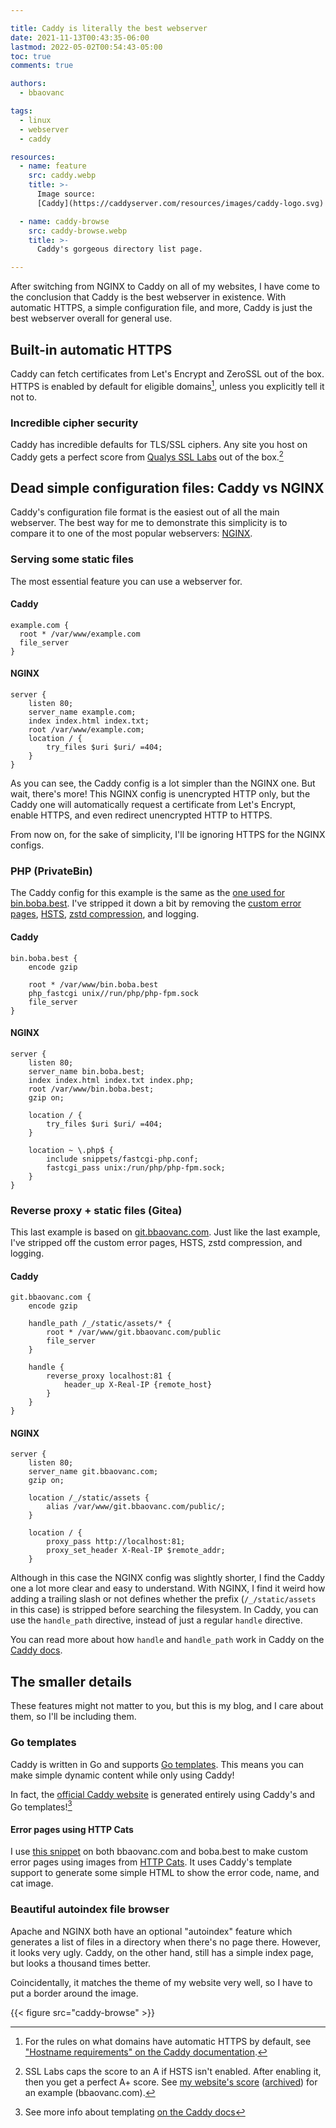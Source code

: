 ```yaml
---

title: Caddy is literally the best webserver
date: 2021-11-13T00:43:35-06:00
lastmod: 2022-05-02T00:54:43-05:00
toc: true
comments: true

authors:
  - bbaovanc

tags:
  - linux
  - webserver
  - caddy

resources:
  - name: feature
    src: caddy.webp
    title: >-
      Image source:
      [Caddy](https://caddyserver.com/resources/images/caddy-logo.svg)

  - name: caddy-browse
    src: caddy-browse.webp
    title: >-
      Caddy's gorgeous directory list page.

---
```


After switching from NGINX to Caddy on all of my websites, I have come to the
conclusion that Caddy is the best webserver in existence. With automatic HTTPS,
a simple configuration file, and more, Caddy is just the best webserver overall
for general use.

<!--more-->

## Built-in automatic HTTPS

Caddy can fetch certificates from Let's Encrypt and ZeroSSL out of the box.
HTTPS is enabled by default for eligible domains[^hostname-requirements], unless
you explicitly tell it not to.

### Incredible cipher security

Caddy has incredible defaults for TLS/SSL ciphers. Any site you host on Caddy
gets a perfect score from [Qualys SSL Labs](https://www.ssllabs.com/ssltest/)
out of the box.[^caddy-qualys-score]

## Dead simple configuration files: Caddy vs NGINX

Caddy's configuration file format is the easiest out of all the main webserver.
The best way for me to demonstrate this simplicity is to compare it to one of
the most popular webservers: [NGINX](https://www.nginx.com/).

### Serving some static files

The most essential feature you can use a webserver for.

#### Caddy

```caddyfile
example.com {
  root * /var/www/example.com
  file_server
}
```

#### NGINX

```nginx
server {
    listen 80;
    server_name example.com;
    index index.html index.txt;
    root /var/www/example.com;
    location / {
        try_files $uri $uri/ =404;
    }
}
```

As you can see, the Caddy config is a lot simpler than the NGINX one. But wait,
there's more! This NGINX config is unencrypted HTTP only, but the Caddy one will
automatically request a certificate from Let's Encrypt, enable HTTPS, and even
redirect unencrypted HTTP to HTTPS.

From now on, for the sake of simplicity, I'll be ignoring HTTPS for the NGINX
configs.

### PHP (PrivateBin)

The Caddy config for this example is the same as the [one used for
bin.boba.best](https://git.boba.best/configs/caddy/src/commit/cd00151fbdd784979a8a181980cc36061be68c7d/conf.d/bin.boba.best).
I've stripped it down a bit by removing the [custom error
pages](https://git.boba.best/configs/caddy/src/commit/cd00151fbdd784979a8a181980cc36061be68c7d/Caddyfile#L15-L24),
[HSTS](https://en.wikipedia.org/wiki/HTTP_Strict_Transport_Security), [zstd
compression](https://github.com/facebook/zstd), and logging.

#### Caddy

```caddyfile
bin.boba.best {
    encode gzip

    root * /var/www/bin.boba.best
    php_fastcgi unix//run/php/php-fpm.sock
    file_server
}
```

#### NGINX

```nginx
server {
    listen 80;
    server_name bin.boba.best;
    index index.html index.txt index.php;
    root /var/www/bin.boba.best;
    gzip on;

    location / {
        try_files $uri $uri/ =404;
    }

    location ~ \.php$ {
        include snippets/fastcgi-php.conf;
        fastcgi_pass unix:/run/php/php-fpm.sock;
    }
}
```

### Reverse proxy + static files (Gitea)

This last example is based on
[git.bbaovanc.com](https://git.bbaovanc.com/configs/caddy/src/commit/57c9f0011eae92ef5fa2992d99f01b0956802d64/conf.d/git.bbaovanc.com).
Just like the last example, I've stripped off the custom error pages, HSTS, zstd
compression, and logging.

#### Caddy

```caddyfile
git.bbaovanc.com {
    encode gzip

    handle_path /_/static/assets/* {
        root * /var/www/git.bbaovanc.com/public
        file_server
    }

    handle {
        reverse_proxy localhost:81 {
            header_up X-Real-IP {remote_host}
        }
    }
}
```

#### NGINX

```nginx
server {
    listen 80;
    server_name git.bbaovanc.com;
    gzip on;

    location /_/static/assets {
        alias /var/www/git.bbaovanc.com/public/;
    }

    location / {
        proxy_pass http://localhost:81;
        proxy_set_header X-Real-IP $remote_addr;
    }
```

Although in this case the NGINX config was slightly shorter, I find the Caddy
one a lot more clear and easy to understand. With NGINX, I find it weird how
adding a trailing slash or not defines whether the prefix (`/_/static/assets` in
this case) is stripped before searching the filesystem. In Caddy, you can use
the `handle_path` directive, instead of just a regular `handle` directive.

You can read more about how `handle` and `handle_path` work in Caddy on the
[Caddy docs](https://caddyserver.com/docs/caddyfile/directives/handle).

## The smaller details

These features might not matter to you, but this is my blog, and I care about
them, so I'll be including them.

### Go templates

Caddy is written in Go and supports [Go
templates](https://pkg.go.dev/text/template). This means you can make simple
dynamic content while only using Caddy!

In fact, the [official Caddy website](https://caddyserver.com) is generated
entirely using Caddy's and Go templates![^caddy-templating]

#### Error pages using HTTP Cats

I use [this
snippet](https://git.bbaovanc.com/configs/caddy/src/commit/57c9f0011eae92ef5fa2992d99f01b0956802d64/Caddyfile#L8-L15)
on both bbaovanc.com and boba.best to make custom error pages using images from
[HTTP Cats](https://http.cat). It uses Caddy's template support to generate some
simple HTML to show the error code, name, and cat image.

### Beautiful autoindex file browser

Apache and NGINX both have an optional "autoindex" feature which generates a
list of files in a directory when there's no page there. However, it looks very
ugly. Caddy, on the other hand, still has a simple index page, but looks a
thousand times better.

Coincidentally, it matches the theme of my website very well, so I have to put a
border around the image.

{{< figure src="caddy-browse" >}}


[^hostname-requirements]: For the rules on what domains have automatic HTTPS by
  default, see ["Hostname requirements" on the Caddy
  documentation](https://caddyserver.com/docs/automatic-https#hostname-requirements).

[^caddy-qualys-score]: SSL Labs caps the score to an A if HSTS isn't enabled.
  After enabling it, then you get a perfect A+ score. See [my website's
  score](https://www.ssllabs.com/ssltest/analyze.html?d=bbaovanc.com&latest)
  ([archived](https://archive.today/4JJDN)) for an example (bbaovanc.com).

[^caddy-templating]: See more info about templating [on the Caddy
  docs](https://caddyserver.com/docs/caddyfile/directives/templates#examples)
